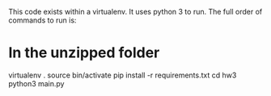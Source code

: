 This code exists within a virtualenv. It uses python 3 to run.  The full order of commands to run is:

# In the unzipped folder
virtualenv .
source bin/activate
pip install -r requirements.txt
cd hw3
python3 main.py
